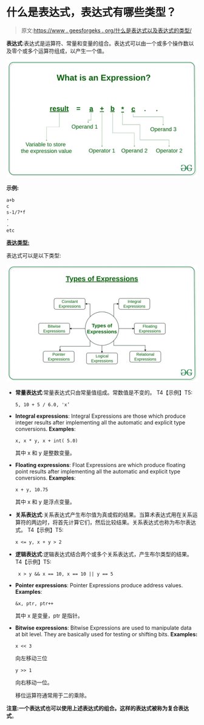 # 什么是表达式，表达式有哪些类型？

> 原文:[https://www . geesforgeks . org/什么是表达式以及表达式的类型/](https://www.geeksforgeeks.org/what-is-an-expression-and-what-are-the-types-of-expressions/)

**表达式**:表达式是运算符、常量和变量的组合。表达式可以由一个或多个操作数以及零个或多个运算符组成，以产生一个值。

[![](img/2ec8220e80524295c74f8ea82399dc07.png)](https://media.geeksforgeeks.org/wp-content/uploads/20190801163131/What-is-an-Expression_-3.jpg)

**示例:**

```
a+b
c
s-1/7*f
.
.
etc

```

<u>**表达类型:**</u>

表达式可以是以下类型:

[![](img/ebdd54c2bbd789df213b811b0bd7b6d3.png)](https://media.geeksforgeeks.org/wp-content/uploads/20190801154515/Types-of-Expressions.jpg)

*   **常量表达式**:常量表达式只由常量值组成。常数值是不变的。
    T4【示例】T5:

    ```
    5, 10 + 5 / 6.0, 'x’
    ```

*   **Integral expressions**: Integral Expressions are those which produce integer results after implementing all the automatic and explicit type conversions.
    **Examples**:

    ```
    x, x * y, x + int( 5.0)
    ```

    其中 x 和 y 是整数变量。

*   **Floating expressions**: Float Expressions are which produce floating point results after implementing all the automatic and explicit type conversions.
    **Examples**:

    ```
    x + y, 10.75
    ```

    其中 x 和 y 是浮点变量。

*   **关系表达式**:关系表达式产生布尔值为真或假的结果。当算术表达式用在关系运算符的两边时，将首先计算它们，然后比较结果。关系表达式也称为布尔表达式。
    T4【示例】T5:

    ```
    x <= y, x + y > 2
    ```

*   **逻辑表达式**:逻辑表达式结合两个或多个关系表达式，产生布尔类型的结果。
    T4【示例】T5:

    ```
     x > y && x == 10, x == 10 || y == 5 
    ```

*   **Pointer expressions**: Pointer Expressions produce address values.
    **Examples**:

    ```
    &x, ptr, ptr++
    ```

    其中 x 是变量，ptr 是指针。

*   **Bitwise expressions**: Bitwise Expressions are used to manipulate data at bit level. They are basically used for testing or shifting bits.
    **Examples:**

    ```
    x << 3
    ```

    向左移动三位

    ```
    y >> 1
    ```

    向右移动一位。

    移位运算符通常用于二的乘除。

**注意:**一个表达式也可以使用上述表达式的组合。这样的表达式被称为**复合表达式**。